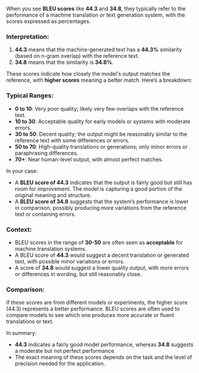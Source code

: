 When you see **BLEU scores** like **44.3** and **34.8**, they typically refer to the performance of a machine translation or text generation system, with the scores expressed as percentages.

### **Interpretation**:
1. **44.3** means that the machine-generated text has a **44.3%** similarity (based on n-gram overlap) with the reference text.
2. **34.8** means that the similarity is **34.8%**.

These scores indicate how closely the model's output matches the reference, with **higher scores** meaning a better match. Here’s a breakdown:

### **Typical Ranges**:
- **0 to 10**: Very poor quality; likely very few overlaps with the reference text.
- **10 to 30**: Acceptable quality for early models or systems with moderate errors.
- **30 to 50**: Decent quality; the output might be reasonably similar to the reference text with some differences or errors.
- **50 to 70**: High-quality translations or generations; only minor errors or paraphrasing differences.
- **70+**: Near human-level output, with almost perfect matches.

In your case:
- A **BLEU score of 44.3** indicates that the output is fairly good but still has room for improvement. The model is capturing a good portion of the original meaning and structure.
- A **BLEU score of 34.8** suggests that the system’s performance is lower in comparison, possibly producing more variations from the reference text or containing errors.

### **Context**:
- BLEU scores in the range of **30-50** are often seen as **acceptable** for machine translation systems.
- A BLEU score of **44.3** would suggest a decent translation or generated text, with possible minor variations or errors.
- A score of **34.8** would suggest a lower quality output, with more errors or differences in wording, but still reasonably close.

### **Comparison**:
If these scores are from different models or experiments, the higher score (44.3) represents a better performance. BLEU scores are often used to compare models to see which one produces more accurate or fluent translations or text.

In summary:
- **44.3** indicates a fairly good model performance, whereas **34.8** suggests a moderate but not perfect performance.
- The exact meaning of these scores depends on the task and the level of precision needed for the application.
